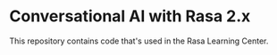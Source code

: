 # Conversational AI with Rasa 2.x 

This repository contains code that's used in the Rasa Learning Center.
